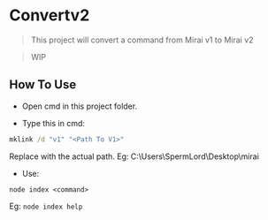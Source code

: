 # Convertv2

> This project will convert a command from Mirai v1 to Mirai v2

> WIP

## How To Use

- Open cmd in this project folder.

- Type this in cmd:
```cmd
mklink /d "v1" "<Path To V1>"
```

Replace <Path To V1> with the actual path. Eg: C:\Users\SpermLord\Desktop\mirai

- Use:
```
node index <command>
```

Eg: ```node index help```

